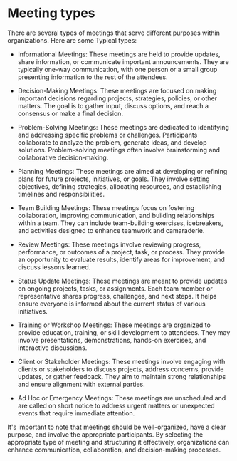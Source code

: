 # Meeting types

There are several types of meetings that serve different purposes within organizations. Here are some Typical types:

* Informational Meetings: These meetings are held to provide updates, share information, or communicate important announcements. They are typically one-way communication, with one person or a small group presenting information to the rest of the attendees.

* Decision-Making Meetings: These meetings are focused on making important decisions regarding projects, strategies, policies, or other matters. The goal is to gather input, discuss options, and reach a consensus or make a final decision.

* Problem-Solving Meetings: These meetings are dedicated to identifying and addressing specific problems or challenges. Participants collaborate to analyze the problem, generate ideas, and develop solutions. Problem-solving meetings often involve brainstorming and collaborative decision-making.

* Planning Meetings: These meetings are aimed at developing or refining plans for future projects, initiatives, or goals. They involve setting objectives, defining strategies, allocating resources, and establishing timelines and responsibilities.

* Team Building Meetings: These meetings focus on fostering collaboration, improving communication, and building relationships within a team. They can include team-building exercises, icebreakers, and activities designed to enhance teamwork and camaraderie.

* Review Meetings: These meetings involve reviewing progress, performance, or outcomes of a project, task, or process. They provide an opportunity to evaluate results, identify areas for improvement, and discuss lessons learned.

* Status Update Meetings: These meetings are meant to provide updates on ongoing projects, tasks, or assignments. Each team member or representative shares progress, challenges, and next steps. It helps ensure everyone is informed about the current status of various initiatives.

* Training or Workshop Meetings: These meetings are organized to provide education, training, or skill development to attendees. They may involve presentations, demonstrations, hands-on exercises, and interactive discussions.

* Client or Stakeholder Meetings: These meetings involve engaging with clients or stakeholders to discuss projects, address concerns, provide updates, or gather feedback. They aim to maintain strong relationships and ensure alignment with external parties.

* Ad Hoc or Emergency Meetings: These meetings are unscheduled and are called on short notice to address urgent matters or unexpected events that require immediate attention.

It's important to note that meetings should be well-organized, have a clear purpose, and involve the appropriate participants. By selecting the appropriate type of meeting and structuring it effectively, organizations can enhance communication, collaboration, and decision-making processes.
